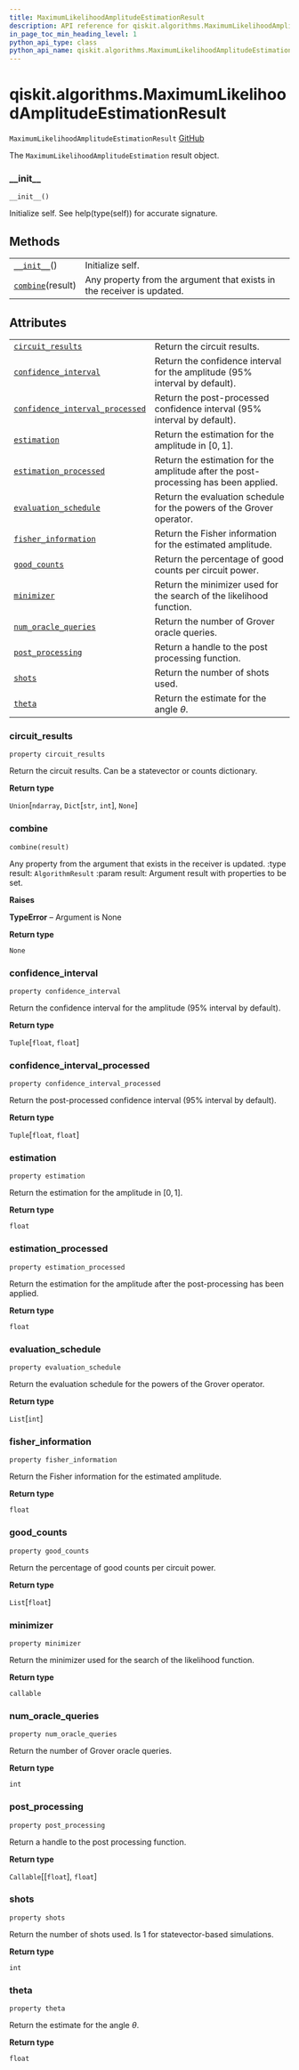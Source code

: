 ```yaml
---
title: MaximumLikelihoodAmplitudeEstimationResult
description: API reference for qiskit.algorithms.MaximumLikelihoodAmplitudeEstimationResult
in_page_toc_min_heading_level: 1
python_api_type: class
python_api_name: qiskit.algorithms.MaximumLikelihoodAmplitudeEstimationResult
---
```


# qiskit.algorithms.MaximumLikelihoodAmplitudeEstimationResult

<span id="qiskit.algorithms.MaximumLikelihoodAmplitudeEstimationResult" />

`MaximumLikelihoodAmplitudeEstimationResult` [GitHub](https://github.com/qiskit/qiskit/tree/stable/0.18/qiskit/algorithms/amplitude_estimators/mlae.py "view source code")

The `MaximumLikelihoodAmplitudeEstimation` result object.

### \_\_init\_\_

<span id="qiskit.algorithms.MaximumLikelihoodAmplitudeEstimationResult.__init__" />

`__init__()`

Initialize self. See help(type(self)) for accurate signature.

## Methods

|                                                                                                                                                                   |                                                                        |
| ----------------------------------------------------------------------------------------------------------------------------------------------------------------- | ---------------------------------------------------------------------- |
| [`__init__`](#qiskit.algorithms.MaximumLikelihoodAmplitudeEstimationResult.__init__ "qiskit.algorithms.MaximumLikelihoodAmplitudeEstimationResult.__init__")()    | Initialize self.                                                       |
| [`combine`](#qiskit.algorithms.MaximumLikelihoodAmplitudeEstimationResult.combine "qiskit.algorithms.MaximumLikelihoodAmplitudeEstimationResult.combine")(result) | Any property from the argument that exists in the receiver is updated. |

## Attributes

|                                                                                                                                                                                                                             |                                                                                     |
| --------------------------------------------------------------------------------------------------------------------------------------------------------------------------------------------------------------------------- | ----------------------------------------------------------------------------------- |
| [`circuit_results`](#qiskit.algorithms.MaximumLikelihoodAmplitudeEstimationResult.circuit_results "qiskit.algorithms.MaximumLikelihoodAmplitudeEstimationResult.circuit_results")                                           | Return the circuit results.                                                         |
| [`confidence_interval`](#qiskit.algorithms.MaximumLikelihoodAmplitudeEstimationResult.confidence_interval "qiskit.algorithms.MaximumLikelihoodAmplitudeEstimationResult.confidence_interval")                               | Return the confidence interval for the amplitude (95% interval by default).         |
| [`confidence_interval_processed`](#qiskit.algorithms.MaximumLikelihoodAmplitudeEstimationResult.confidence_interval_processed "qiskit.algorithms.MaximumLikelihoodAmplitudeEstimationResult.confidence_interval_processed") | Return the post-processed confidence interval (95% interval by default).            |
| [`estimation`](#qiskit.algorithms.MaximumLikelihoodAmplitudeEstimationResult.estimation "qiskit.algorithms.MaximumLikelihoodAmplitudeEstimationResult.estimation")                                                          | Return the estimation for the amplitude in $[0, 1]$.                                |
| [`estimation_processed`](#qiskit.algorithms.MaximumLikelihoodAmplitudeEstimationResult.estimation_processed "qiskit.algorithms.MaximumLikelihoodAmplitudeEstimationResult.estimation_processed")                            | Return the estimation for the amplitude after the post-processing has been applied. |
| [`evaluation_schedule`](#qiskit.algorithms.MaximumLikelihoodAmplitudeEstimationResult.evaluation_schedule "qiskit.algorithms.MaximumLikelihoodAmplitudeEstimationResult.evaluation_schedule")                               | Return the evaluation schedule for the powers of the Grover operator.               |
| [`fisher_information`](#qiskit.algorithms.MaximumLikelihoodAmplitudeEstimationResult.fisher_information "qiskit.algorithms.MaximumLikelihoodAmplitudeEstimationResult.fisher_information")                                  | Return the Fisher information for the estimated amplitude.                          |
| [`good_counts`](#qiskit.algorithms.MaximumLikelihoodAmplitudeEstimationResult.good_counts "qiskit.algorithms.MaximumLikelihoodAmplitudeEstimationResult.good_counts")                                                       | Return the percentage of good counts per circuit power.                             |
| [`minimizer`](#qiskit.algorithms.MaximumLikelihoodAmplitudeEstimationResult.minimizer "qiskit.algorithms.MaximumLikelihoodAmplitudeEstimationResult.minimizer")                                                             | Return the minimizer used for the search of the likelihood function.                |
| [`num_oracle_queries`](#qiskit.algorithms.MaximumLikelihoodAmplitudeEstimationResult.num_oracle_queries "qiskit.algorithms.MaximumLikelihoodAmplitudeEstimationResult.num_oracle_queries")                                  | Return the number of Grover oracle queries.                                         |
| [`post_processing`](#qiskit.algorithms.MaximumLikelihoodAmplitudeEstimationResult.post_processing "qiskit.algorithms.MaximumLikelihoodAmplitudeEstimationResult.post_processing")                                           | Return a handle to the post processing function.                                    |
| [`shots`](#qiskit.algorithms.MaximumLikelihoodAmplitudeEstimationResult.shots "qiskit.algorithms.MaximumLikelihoodAmplitudeEstimationResult.shots")                                                                         | Return the number of shots used.                                                    |
| [`theta`](#qiskit.algorithms.MaximumLikelihoodAmplitudeEstimationResult.theta "qiskit.algorithms.MaximumLikelihoodAmplitudeEstimationResult.theta")                                                                         | Return the estimate for the angle $\theta$.                                         |

### circuit\_results

<span id="qiskit.algorithms.MaximumLikelihoodAmplitudeEstimationResult.circuit_results" />

`property circuit_results`

Return the circuit results. Can be a statevector or counts dictionary.

**Return type**

`Union`\[`ndarray`, `Dict`\[`str`, `int`], `None`]

### combine

<span id="qiskit.algorithms.MaximumLikelihoodAmplitudeEstimationResult.combine" />

`combine(result)`

Any property from the argument that exists in the receiver is updated. :type result: `AlgorithmResult` :param result: Argument result with properties to be set.

**Raises**

**TypeError** – Argument is None

**Return type**

`None`

### confidence\_interval

<span id="qiskit.algorithms.MaximumLikelihoodAmplitudeEstimationResult.confidence_interval" />

`property confidence_interval`

Return the confidence interval for the amplitude (95% interval by default).

**Return type**

`Tuple`\[`float`, `float`]

### confidence\_interval\_processed

<span id="qiskit.algorithms.MaximumLikelihoodAmplitudeEstimationResult.confidence_interval_processed" />

`property confidence_interval_processed`

Return the post-processed confidence interval (95% interval by default).

**Return type**

`Tuple`\[`float`, `float`]

### estimation

<span id="qiskit.algorithms.MaximumLikelihoodAmplitudeEstimationResult.estimation" />

`property estimation`

Return the estimation for the amplitude in $[0, 1]$.

**Return type**

`float`

### estimation\_processed

<span id="qiskit.algorithms.MaximumLikelihoodAmplitudeEstimationResult.estimation_processed" />

`property estimation_processed`

Return the estimation for the amplitude after the post-processing has been applied.

**Return type**

`float`

### evaluation\_schedule

<span id="qiskit.algorithms.MaximumLikelihoodAmplitudeEstimationResult.evaluation_schedule" />

`property evaluation_schedule`

Return the evaluation schedule for the powers of the Grover operator.

**Return type**

`List`\[`int`]

### fisher\_information

<span id="qiskit.algorithms.MaximumLikelihoodAmplitudeEstimationResult.fisher_information" />

`property fisher_information`

Return the Fisher information for the estimated amplitude.

**Return type**

`float`

### good\_counts

<span id="qiskit.algorithms.MaximumLikelihoodAmplitudeEstimationResult.good_counts" />

`property good_counts`

Return the percentage of good counts per circuit power.

**Return type**

`List`\[`float`]

### minimizer

<span id="qiskit.algorithms.MaximumLikelihoodAmplitudeEstimationResult.minimizer" />

`property minimizer`

Return the minimizer used for the search of the likelihood function.

**Return type**

`callable`

### num\_oracle\_queries

<span id="qiskit.algorithms.MaximumLikelihoodAmplitudeEstimationResult.num_oracle_queries" />

`property num_oracle_queries`

Return the number of Grover oracle queries.

**Return type**

`int`

### post\_processing

<span id="qiskit.algorithms.MaximumLikelihoodAmplitudeEstimationResult.post_processing" />

`property post_processing`

Return a handle to the post processing function.

**Return type**

`Callable`\[\[`float`], `float`]

### shots

<span id="qiskit.algorithms.MaximumLikelihoodAmplitudeEstimationResult.shots" />

`property shots`

Return the number of shots used. Is 1 for statevector-based simulations.

**Return type**

`int`

### theta

<span id="qiskit.algorithms.MaximumLikelihoodAmplitudeEstimationResult.theta" />

`property theta`

Return the estimate for the angle $\theta$.

**Return type**

`float`

